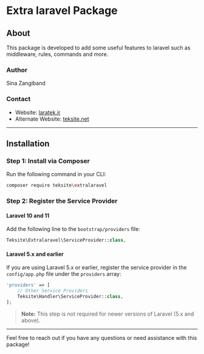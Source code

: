 
# Extra laravel Package

## About
This package is developed to add some useful features to laravel such as middleware, rules, commands and more.

### Author
Sina Zangiband

### Contact
- Website: [laratek.ir](https://laratek.ir)
- Alternate Website: [teksite.net](https://teksite.net)

---

## Installation

### Step 1: Install via Composer
Run the following command in your CLI:

```bash
composer require teksite\extralaravel
```

### Step 2: Register the Service Provider

#### Laravel 10 and 11
Add the following line to the `bootstrap/providers` file:

```php
Teksite\Extralaravel\ServiceProvider::class,
```

#### Laravel 5.x and earlier
If you are using Laravel 5.x or earlier, register the service provider in the `config/app.php` file under the `providers` array:

```php
'providers' => [
    // Other Service Providers
    Teksite\Handler\ServiceProvider::class,
];
```

> **Note:** This step is not required for newer versions of Laravel (5.x and above).

---

Feel free to reach out if you have any questions or need assistance with this package!
